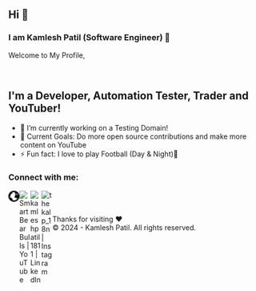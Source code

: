 ## Hi 👋

### I am Kamlesh Patil (Software Engineer) 🤩

Welcome to My Profile,

<br/>

## I'm a Developer, Automation Tester, Trader and YouTuber!

- 🔭 I’m currently working on a Testing Domain!
- 🥅 Current Goals: Do more open source contributions and make more content on YouTube
- ⚡ Fun fact: I love to play Football (Day & Night)🤩


### Connect with me:

[<img align="left" alt="iamkamlesh18.github.io" width="22px" src="https://raw.githubusercontent.com/iconic/open-iconic/master/svg/globe.svg" />][website]
[<img align="left" alt="Smart BearBulls | YouTube" width="22px" src="https://cdn.jsdelivr.net/npm/simple-icons@v3/icons/youtube.svg" />][youtube]
[<img align="left" alt="kamleshpatil1811 | LinkedIn" width="22px" src="https://cdn.jsdelivr.net/npm/simple-icons@v3/icons/linkedin.svg" />][linkedin]
[<img align="left" alt="thekalp_18n | Instagram" width="22px" src="https://cdn.jsdelivr.net/npm/simple-icons@v3/icons/instagram.svg" />][instagram]


<br />
<br />



[website]: https://iamkamlesh18.github.io/iamkamlesh18/
[website]: https://iamkamlesh18.github.io/my-portfolio/
[youtube]: https://www.youtube.com/channel/UCzSKULVwWDGQ5fOHIvoMJrw
[instagram]: https://www.instagram.com/thekalp_18n/
[linkedin]: https://www.linkedin.com/in/iamkamlesh18/

Thanks for visiting ❤️
<br />
© 2024 - Kamlesh Patil. All rights reserved.

















<!-- 

Example #1 - no styling
Made with ❤ in Switzerland
Made with ♥ in Switzerland
Made with ♡ in Switzerland
Made with ❤️ in Switzerland
Made with ♥️ in Switzerland

Example #2 - inline-styled ❤
Made with <span style="color: #e25555;">&#9829;</span> in Switzerland
Made with <span style="color: #e25555;">&hearts;</span> in Switzerland

Example #3 - CSS-style class for ❤
<style>.heart{color:#e25555;}</style>
Made with <span class="heart">♥</span> in Switzerland

Example #4 - external ♥-icon
<link rel="stylesheet" type="text/css" href="https://code.ionicframework.com/ionicons/2.0.1/css/ionicons.min.css" />
Made with <i class="icon ion-heart"></i> in Switzerland
Made with <i class="icon ion-heart" style="color: #e25555;"></i> in Switzerland

Example #5 - inline svg (provided by FontAwesome)
Made with <svg viewBox="0 0 1792 1792" preserveAspectRatio="xMidYMid meet" xmlns="http://www.w3.org/2000/svg" style="height: 0.8rem;"><path d="M896 1664q-26 0-44-18l-624-602q-10-8-27.5-26T145 952.5 77 855 23.5 734 0 596q0-220 127-344t351-124q62 0 126.5 21.5t120 58T820 276t76 68q36-36 76-68t95.5-68.5 120-58T1314 128q224 0 351 124t127 344q0 221-229 450l-623 600q-18 18-44 18z" fill="#e25555"></path></svg> in Switzerland

Example #6 - JavaScript Console log
<script>
console.info(
  'Made with %c♥%c in Switzerland',
  'color: #e25555', 'color: unset'
);
</script>

 -->
